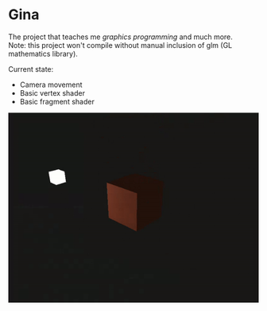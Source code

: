 # Gina

The project that teaches me *graphics programming* and much more.<br>
Note: this project won't compile without manual inclusion of glm (GL mathematics library).

Current state:
 - Camera movement
 - Basic vertex shader
 - Basic fragment shader

![](cube.gif)

